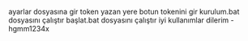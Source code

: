 ayarlar dosyasına gir
token yazan yere botun tokenini gir
kurulum.bat dosyasını çalıştır
başlat.bat dosyasını çalıştır
iyi kullanımlar dilerim 
-hgmm1234x